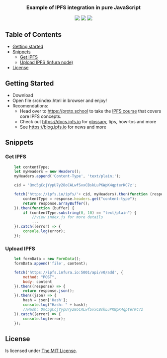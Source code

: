 <h3 align="center">Example of IPFS integration in pure JavaScript</h3>

<p align="center">
  <img src="https://img.shields.io/github/stars/SpaikSaucus/ipfs-example-javascript-pure.svg" />
  <img src="https://img.shields.io/github/forks/SpaikSaucus/ipfs-example-javascript-pure.svg" />
  <img src="https://img.shields.io/github/issues/SpaikSaucus/ipfs-example-javascript-pure.svg" />      
</p>

## Table of Contents

- [Getting started](#getting-started)
- [Snippets](#snippets)
  - [Get IPFS](#get-ipfs)
  - [Upload IPFS (infura node)](#upload-ipfs)
- [License](#license)

## Getting Started

* Download
* Open file src/index.html in browser and enjoy!
* Recomendations:
    * Head over to https://proto.school to take the [IPFS course](https://proto.school/course/ipfs) that covers core IPFS concepts.
    * Check out https://docs.ipfs.io for [glossary](https://docs.ipfs.io/concepts/glossary), tips, how-tos and more
    * See https://blog.ipfs.io for news and more

## Snippets
### Get IPFS

```javascript
    let contentType;
    let myHeaders = new Headers();
    myHeaders.append('Content-Type', 'text/plain;');

    cid = 'Qmc5gCcjYypU7y28oCALwfSvxCBskLuPKWpK4qpterKC7z';

    fetch('https://ipfs.io/ipfs/'+ cid, myHeaders).then(function (response) {
        contentType = response.headers.get("content-type");
        return response.arrayBuffer();
    }).then(function (buffer) {
        if (contentType.substring(0, 10) == "text/plain") {
            //view index.js for more details
            ...
    }).catch((error) => {
        console.log(error);
    });
```

### Upload IPFS

```javascript
    let formData = new FormData();
    formData.append('file', content);

    fetch('https://ipfs.infura.io:5001/api/v0/add', {
        method: "POST",
        body: content
    }).then((response) => {
        return response.json();
    }).then((json) => {
        hash = json['Hash'];
        console.log("Hash: " + hash);
        //Hash: Qmc5gCcjYypU7y28oCALwfSvxCBskLuPKWpK4qpterKC7z
    }).catch((error) => {
        console.log(error);
    });
```

## License

Is licensed under [The MIT License](LICENSE.md).